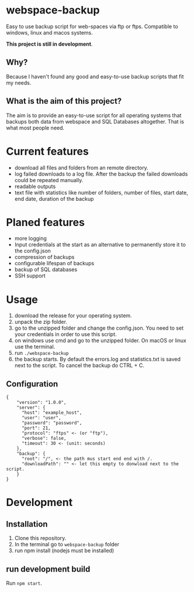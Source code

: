 # webspace-backup
Easy to use backup script for web-spaces via ftp or ftps. Compatible to windows, linux and macos systems.

**This project is still in development**.

## Why?
Because I haven't found any good and easy-to-use backup scripts that fit my needs.

## What is the aim of this project?
The aim is to provide an easy-to-use script for all operating systems that backups both data from webspace and SQL Databases altogether. That is what most people need.

# Current features
* download all files and folders from an remote directory.
* log failed downloads to a log file. After the backup the failed downloads could be repeated manually.
* readable outputs
* text file with statistics like number of folders, number of files, start date, end date, duration of the backup

# Planed features
* more logging
* Input credentials at the start as an alternative to permanently store it to the config.json
* compression of backups
* configurable lifespan of backups
* backup of SQL databases
* SSH support


# Usage
1. download the release for your operating system.
2. unpack the zip folder.
3. go to the unzipped folder and change the config.json. You need to set your credentials in order to use this script.
3. on windows use cmd and go to the unzipped folder. On macOS or linux use the terminal.
4. run `./webspace-backup`
5. the backup starts. By default the errors.log and statistics.txt is saved next to the script. To cancel the backup do CTRL + C.

## Configuration
    {
        "version": "1.0.0",
        "server": {
          "host": "example_host",
          "user": "user",
          "password": "password",
          "port": 21,
          "protocol": "ftps" <- (or "ftp"),
          "verbose": false,
          "timeout": 30 <- (unit: seconds)
        },
        "backup": {
          "root": "/", <- the path mus start end end with /.
          "downloadPath": "" <- let this empty to donwload next to the script.
        }
    }

# Development

## Installation
1. Clone this repository.
2. In the terminal go to `webspace-backup` folder
3. run npm install (nodejs must be installed)

## run development build

Run `npm start`.
